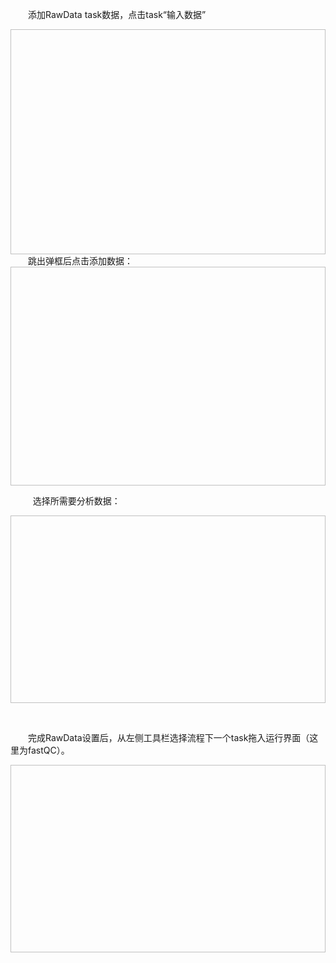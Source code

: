 　　添加RawData task数据，点击task“输入数据”
<div style="text-align:center"><img data-src="17.png" width="650px" height="360px" ></img>
</div>
　　跳出弹框后点击添加数据：
<div style="text-align:center"><img data-src="18.png" width="600px" height="350px" ></img>
</div>

&nbsp;
　　选择所需要分析数据：
<div style="text-align:center"><img data-src="19.png" width="600px" height="300px" ></img>
</div>

&nbsp;

　　完成RawData设置后，从左侧工具栏选择流程下一个task拖入运行界面（这里为fastQC）。
<div style="text-align:center"><img data-src="20.png" width="600px" height="300px" ></img>
</div>